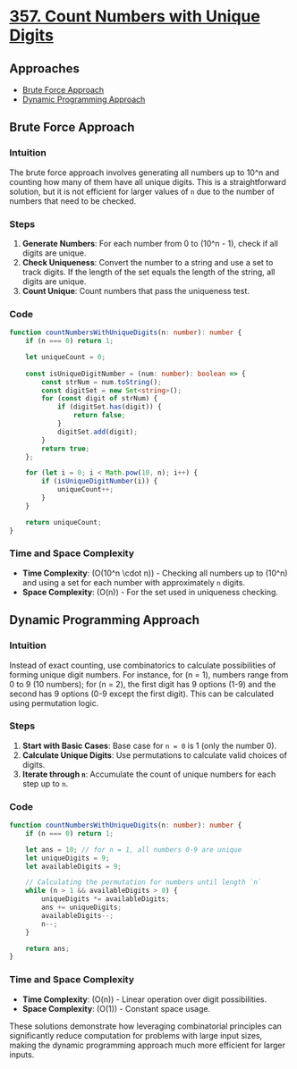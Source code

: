 # [357. Count Numbers with Unique Digits](https://leetcode.com/problems/count-numbers-with-unique-digits/)

## Approaches

- [Brute Force Approach](#brute-force-approach)
- [Dynamic Programming Approach](#dynamic-programming-approach)

## Brute Force Approach

### Intuition

The brute force approach involves generating all numbers up to 10^n and counting how many of them have all unique digits. This is a straightforward solution, but it is not efficient for larger values of `n` due to the number of numbers that need to be checked.

### Steps

1. **Generate Numbers**: For each number from 0 to \(10^n - 1\), check if all digits are unique.
2. **Check Uniqueness**: Convert the number to a string and use a set to track digits. If the length of the set equals the length of the string, all digits are unique.
3. **Count Unique**: Count numbers that pass the uniqueness test.

### Code

```typescript
function countNumbersWithUniqueDigits(n: number): number {
    if (n === 0) return 1;

    let uniqueCount = 0;
    
    const isUniqueDigitNumber = (num: number): boolean => {
        const strNum = num.toString();
        const digitSet = new Set<string>();
        for (const digit of strNum) {
            if (digitSet.has(digit)) {
                return false;
            }
            digitSet.add(digit);
        }
        return true;
    };

    for (let i = 0; i < Math.pow(10, n); i++) {
        if (isUniqueDigitNumber(i)) {
            uniqueCount++;
        }
    }

    return uniqueCount;
}
```

### Time and Space Complexity

- **Time Complexity**: \(O(10^n \cdot n)\) - Checking all numbers up to \(10^n\) and using a set for each number with approximately `n` digits.
- **Space Complexity**: \(O(n)\) - For the set used in uniqueness checking.

## Dynamic Programming Approach

### Intuition

Instead of exact counting, use combinatorics to calculate possibilities of forming unique digit numbers. For instance, for \(n = 1\), numbers range from 0 to 9 (10 numbers); for \(n = 2\), the first digit has 9 options (1-9) and the second has 9 options (0-9 except the first digit). This can be calculated using permutation logic.

### Steps

1. **Start with Basic Cases**: Base case for `n = 0` is 1 (only the number 0).
2. **Calculate Unique Digits**: Use permutations to calculate valid choices of digits.
3. **Iterate through `n`**: Accumulate the count of unique numbers for each step up to `n`.

### Code

```typescript
function countNumbersWithUniqueDigits(n: number): number {
    if (n === 0) return 1;

    let ans = 10; // for n = 1, all numbers 0-9 are unique
    let uniqueDigits = 9;
    let availableDigits = 9;

    // Calculating the permutation for numbers until length `n`
    while (n > 1 && availableDigits > 0) {
        uniqueDigits *= availableDigits;
        ans += uniqueDigits;
        availableDigits--;
        n--;
    }

    return ans;
}
```

### Time and Space Complexity

- **Time Complexity**: \(O(n)\) - Linear operation over digit possibilities.
- **Space Complexity**: \(O(1)\) - Constant space usage. 

These solutions demonstrate how leveraging combinatorial principles can significantly reduce computation for problems with large input sizes, making the dynamic programming approach much more efficient for larger inputs.

